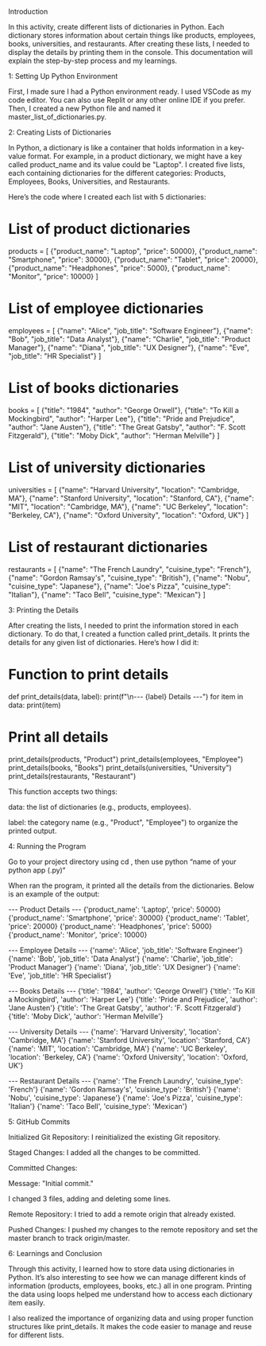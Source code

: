 Introduction

In this activity, create different lists of dictionaries in Python. Each dictionary stores information about certain things like products, employees, books, universities, and restaurants. After creating these lists, I needed to display the details by printing them in the console. This documentation will explain the step-by-step process and my learnings.

1: Setting Up Python Environment

First, I made sure I had a Python environment ready. I used VSCode as my code editor. You can also use Replit or any other online IDE if you prefer. Then, I created a new Python file and named it master_list_of_dictionaries.py.

2: Creating Lists of Dictionaries

In Python, a dictionary is like a container that holds information in a key-value format. For example, in a product dictionary, we might have a key called product_name and its value could be "Laptop". I created five lists, each containing dictionaries for the different categories: Products, Employees, Books, Universities, and Restaurants.

Here’s the code where I created each list with 5 dictionaries:

# List of product dictionaries
products = [
    {"product_name": "Laptop", "price": 50000},
    {"product_name": "Smartphone", "price": 30000},
    {"product_name": "Tablet", "price": 20000},
    {"product_name": "Headphones", "price": 5000},
    {"product_name": "Monitor", "price": 10000}
]

# List of employee dictionaries
employees = [
    {"name": "Alice", "job_title": "Software Engineer"},
    {"name": "Bob", "job_title": "Data Analyst"},
    {"name": "Charlie", "job_title": "Product Manager"},
    {"name": "Diana", "job_title": "UX Designer"},
    {"name": "Eve", "job_title": "HR Specialist"}
]

# List of books dictionaries
books = [
    {"title": "1984", "author": "George Orwell"},
    {"title": "To Kill a Mockingbird", "author": "Harper Lee"},
    {"title": "Pride and Prejudice", "author": "Jane Austen"},
    {"title": "The Great Gatsby", "author": "F. Scott Fitzgerald"},
    {"title": "Moby Dick", "author": "Herman Melville"}
]

# List of university dictionaries
universities = [
    {"name": "Harvard University", "location": "Cambridge, MA"},
    {"name": "Stanford University", "location": "Stanford, CA"},
    {"name": "MIT", "location": "Cambridge, MA"},
    {"name": "UC Berkeley", "location": "Berkeley, CA"},
    {"name": "Oxford University", "location": "Oxford, UK"}
]

# List of restaurant dictionaries
restaurants = [
    {"name": "The French Laundry", "cuisine_type": "French"},
    {"name": "Gordon Ramsay's", "cuisine_type": "British"},
    {"name": "Nobu", "cuisine_type": "Japanese"},
    {"name": "Joe's Pizza", "cuisine_type": "Italian"},
    {"name": "Taco Bell", "cuisine_type": "Mexican"}
]


3: Printing the Details

After creating the lists, I needed to print the information stored in each dictionary. To do that, I created a function called print_details. It prints the details for any given list of dictionaries. Here’s how I did it:

# Function to print details
def print_details(data, label):
    print(f"\n--- {label} Details ---")
    for item in data:
        print(item)

# Print all details
print_details(products, "Product")
print_details(employees, "Employee")
print_details(books, "Books")
print_details(universities, "University")
print_details(restaurants, "Restaurant")


This function accepts two things:

data: the list of dictionaries (e.g., products, employees).

label: the category name (e.g., "Product", "Employee") to organize the printed output.

4: Running the Program

Go to your project directory using cd , then use python “name of your python app (.py)“

When ran the program, it printed all the details from the dictionaries. Below is an example of the output:

--- Product Details ---
{'product_name': 'Laptop', 'price': 50000}
{'product_name': 'Smartphone', 'price': 30000}
{'product_name': 'Tablet', 'price': 20000}
{'product_name': 'Headphones', 'price': 5000}
{'product_name': 'Monitor', 'price': 10000}

--- Employee Details ---
{'name': 'Alice', 'job_title': 'Software Engineer'}
{'name': 'Bob', 'job_title': 'Data Analyst'}
{'name': 'Charlie', 'job_title': 'Product Manager'}
{'name': 'Diana', 'job_title': 'UX Designer'}
{'name': 'Eve', 'job_title': 'HR Specialist'}

--- Books Details ---
{'title': '1984', 'author': 'George Orwell'}
{'title': 'To Kill a Mockingbird', 'author': 'Harper Lee'}
{'title': 'Pride and Prejudice', 'author': 'Jane Austen'}
{'title': 'The Great Gatsby', 'author': 'F. Scott Fitzgerald'}
{'title': 'Moby Dick', 'author': 'Herman Melville'}

--- University Details ---
{'name': 'Harvard University', 'location': 'Cambridge, MA'}
{'name': 'Stanford University', 'location': 'Stanford, CA'}
{'name': 'MIT', 'location': 'Cambridge, MA'}
{'name': 'UC Berkeley', 'location': 'Berkeley, CA'}
{'name': 'Oxford University', 'location': 'Oxford, UK'}

--- Restaurant Details ---
{'name': 'The French Laundry', 'cuisine_type': 'French'}
{'name': 'Gordon Ramsay's', 'cuisine_type': 'British'}
{'name': 'Nobu', 'cuisine_type': 'Japanese'}
{'name': 'Joe's Pizza', 'cuisine_type': 'Italian'}
{'name': 'Taco Bell', 'cuisine_type': 'Mexican'}


5: GitHub Commits

Initialized Git Repository: I reinitialized the existing Git repository.

Staged Changes: I added all the changes to be committed.

Committed Changes:

Message: "Initial commit."

I changed 3 files, adding and deleting some lines.

Remote Repository: I tried to add a remote origin that already existed.

Pushed Changes: I pushed my changes to the remote repository and set the master branch to track origin/master.

6: Learnings and Conclusion

Through this activity, I learned how to store data using dictionaries in Python. It’s also interesting to see how we can manage different kinds of information (products, employees, books, etc.) all in one program. Printing the data using loops helped me understand how to access each dictionary item easily.

I also realized the importance of organizing data and using proper function structures like print_details. It makes the code easier to manage and reuse for different lists.

